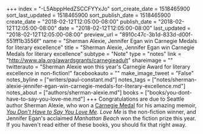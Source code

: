 +++
index = "-L5AbppHedZSCCFYYxJo"
sort_create_date = 1518465900
sort_last_updated = 1518465900
sort_publish_date = 1518465900
create_date = "2018-02-12T12:05:00-08:00"
publish_date = "2018-02-12T12:05:00-08:00"
date = "2018-02-12T12:05:00-08:00"
last_updated = "2018-02-12T12:05:00-08:00"
preview_url = "8910c47c-3b1d-833d-d00f-551ff1b3556f"
name = "Sherman Alexie, Jennifer Egan win Carnegie Medals for literary excellence"
title = "Sherman Alexie, Jennifer Egan win Carnegie Medals for literary excellence"
subtype = "Note"
type = "notes"
link = "http://www.ala.org/awardsgrants/carnegieadult"
shareimage = ""
twitterauto = "Sherman Alexie won this year's Carnegie Award for literary excellence in non-fiction!"
facebookauto = ""
make_image_tweet = "False"
notes_byline = ["writers/paul-constant.md"]
notes_tags = ["notes/sherman-alexie-jennifer-egan-win-carnegie-medals-for-literary-excellence.md"]
notes_about = ["authors/sherman-alexie.md"]
books = ["books/you-dont-have-to-say-you-love-me.md"]
+++
Congratulations are due to Seattle author Sherman Alexie, who won a [Carnegie Medal](http://www.ala.org/awardsgrants/carnegieadult) for his amazing memoir, [*You Don't Have to Say You Love Me*](http://www.seattlereviewofbooks.com/reviews/stitch-by-stitch-by-broken-stitch/). *Love Me* is the non-fiction winner, and Jennifer Egan's acclaimed *Manhattan Beach* won the fiction prize this year. If you haven't read either of these books, you should fix that right away.